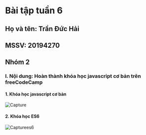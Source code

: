# Bài tập tuần 6
## Họ và tên: Trần Đức Hải
## MSSV: 20194270
## Nhóm 2
### I. Nội dung: Hoàn thành khóa học javascript cơ bản trên freeCodeCamp
#### 1. Khóa học javascript cơ bản

![Capture](https://user-images.githubusercontent.com/82724036/140487911-bfe262ca-d0c0-4db4-9939-8b9271a93364.PNG)

#### 2. Khóa học ES6

![Capturees6](https://user-images.githubusercontent.com/82724036/140487924-06967b33-98a1-4f2a-bb6b-7ac033804039.PNG)
